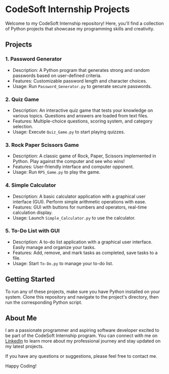 # CodeSoft Internship Projects

Welcome to my CodeSoft Internship repository! Here, you'll find a collection of Python projects that showcase my programming skills and creativity.

## Projects

### 1. Password Generator

- Description: A Python program that generates strong and random passwords based on user-defined criteria.
- Features: Customizable password length and character choices.
- Usage: Run `Password_Generator.py` to generate secure passwords.

### 2. Quiz Game

- Description: An interactive quiz game that tests your knowledge on various topics. Questions and answers are loaded from text files.
- Features: Multiple-choice questions, scoring system, and category selection.
- Usage: Execute `Quiz_Game.py` to start playing quizzes.

### 3. Rock Paper Scissors Game

- Description: A classic game of Rock, Paper, Scissors implemented in Python. Play against the computer and see who wins!
- Features: User-friendly interface and computer opponent.
- Usage: Run `RPS_Game.py` to play the game.

### 4. Simple Calculator

- Description: A basic calculator application with a graphical user interface (GUI). Perform simple arithmetic operations with ease.
- Features: GUI with buttons for numbers and operators, real-time calculation display.
- Usage: Launch `Simple_Calculator.py` to use the calculator.

### 5. To-Do List with GUI

- Description: A to-do list application with a graphical user interface. Easily manage and organize your tasks.
- Features: Add, remove, and mark tasks as completed, save tasks to a file.
- Usage: Start `To-Do.py` to manage your to-do list.

## Getting Started

To run any of these projects, make sure you have Python installed on your system. Clone this repository and navigate to the project's directory, then run the corresponding Python script.

## About Me

I am a passionate programmer and aspiring software developer excited to be part of the CodeSoft Internship program. You can connect with me on [LinkedIn](https://www.linkedin.com/in/sai-jagadesh/) to learn more about my professional journey and stay updated on my latest projects.

If you have any questions or suggestions, please feel free to contact me.

Happy Coding!

